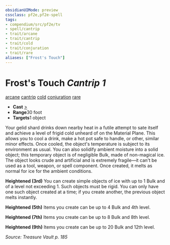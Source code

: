 ```yaml
---
obsidianUIMode: preview
cssclass: pf2e,pf2e-spell
tags:
- compendium/src/pf2e/tv
- spell/cantrip
- trait/arcane
- trait/cantrip
- trait/cold
- trait/conjuration
- trait/rare
aliases: ["Frost's Touch"]
---
```

# Frost's Touch *Cantrip 1*   
[arcane](rules/traits/arcane.md "Arcane Tradition Trait")  [cantrip](rules/traits/cantrip.md "Cantrip Spell Trait")  [cold](rules/traits/cold.md "Cold Energy & Element Trait")  [conjuration](rules/traits/conjuration.md "Conjuration School Trait")  [rare](rules/traits/rare.md "Rare Rarity Trait")  

- **Cast** [>](rules/core-rulebook/chapter-9-playing-the-game.md#Actions "Single Action") 
- **Range**30 foot
- **Targets**1 object

Your gelid shard drinks down nearby heat in a futile attempt to sate itself and achieve a level of frigid cold unheard of on the Material Plane. This allows you to cool a drink, make a hot pot safe to handle, or other, similar minor effects. Once cooled, the object's temperature is subject to its environment as usual. You can also solidify ambient moisture into a solid object; this temporary object is of negligible Bulk, made of non-magical ice. The object looks crude and artificial and is extremely fragile—it can't be used as a tool, weapon, or spell component. Once created, it melts as normal for ice for the ambient conditions.

**Heightened (3rd)** You can create simple objects of ice with up to 1 Bulk and of a level not exceeding 1. Such objects must be rigid. You can only have one such object created at a time; if you create another, the previous object melts instantly.

**Heightened (5th)** Items you create can be up to 4 Bulk and 4th level.

**Heightened (7th)** Items you create can be up to 8 Bulk and 8th level.

**Heightened (9th)** Items you create can be up to 20 Bulk and 12th level.

*Source: Treasure Vault p. 185*